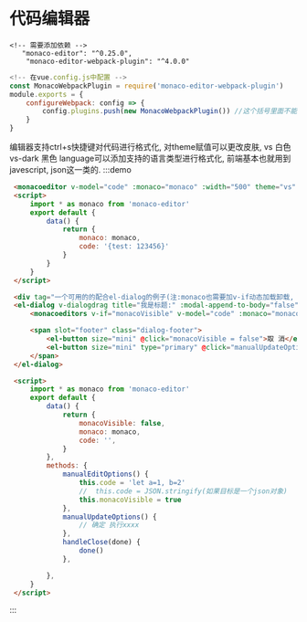 # 代码编辑器

```
<!-- 需要添加依赖 -->  
   "monaco-editor": "^0.25.0",
    "monaco-editor-webpack-plugin": "^4.0.0"
```

```js
<!-- 在vue.config.js中配置 -->  
const MonacoWebpackPlugin = require('monaco-editor-webpack-plugin')
module.exports = {
    configureWebpack: config => {
        config.plugins.push(new MonacoWebpackPlugin()) //这个括号里面不能写任何东西,否则会报错,影响格式化,而且必须要有
    }
}
```

编辑器支持ctrl+s快捷键对代码进行格式化, 对theme赋值可以更改皮肤, vs 白色  vs-dark  黑色
language可以添加支持的语言类型进行格式化, 前端基本也就用到javescript, json这一类的.
:::demo 

```html
 <monacoeditor v-model="code" :monaco="monaco" :width="500" theme="vs" language="json" :height="500"></monacoeditor>
 <script>
     import * as monaco from 'monaco-editor'
     export default {
         data() {
             return {
                 monaco: monaco,
                 code: '{test: 123456}'
             }
         }
     }
 </script>

 <div tag="一个可用的的配合el-dialog的例子(注:monaco也需要加v-if动态加载卸载, 否则无法再次初始化, 自动格式化方法不生效哦!):"></div>
 <el-dialog v-dialogdrag title="我是标题:" :modal-append-to-body="false" :append-to-body="true" :visible.sync="monacoVisible" width="750px" :before-close="handleClose" :destroy-on-close="true">
     <monacoeditors v-if="monacoVisible" v-model="code" :monaco="monaco" :width="700" theme="vs" language="json" :height="500"></monacoeditors>

     <span slot="footer" class="dialog-footer">
         <el-button size="mini" @click="monacoVisible = false">取 消</el-button>
         <el-button size="mini" type="primary" @click="manualUpdateOptions">确 定</el-button>
     </span>
 </el-dialog>

 <script>
     import * as monaco from 'monaco-editor'
     export default {
         data() {
             return {
                 monacoVisible: false,
                 monaco: monaco,
                 code: '',
             }
         },
         methods: {
             manualEditOptions() {
                 this.code = 'let a=1, b=2'
                 //  this.code = JSON.stringify(如果目标是一个json对象)
                 this.monacoVisible = true
             },
             manualUpdateOptions() {
                 // 确定 执行xxxx
             },
             handleClose(done) {
                 done()
             },

         },
     }
 </script>
```

:::
<script>

    import * as monaco from 'monaco-editor'

export default {
  data() {

      return {
        monaco:monaco,
       code:`module.exports = {

configureWebpack: config => {

        config.plugins.push(new MonacoWebpackPlugin()) //这个括号里面不能写任何东西,否则会报错,影响格式化,而且必须要有
    }
    }`
      }
    }

}
</script>
